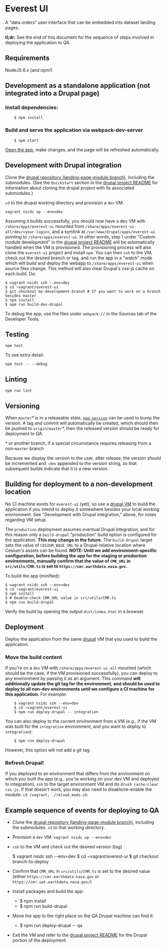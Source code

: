 # Everest UI

A "data orders" user interface that can be embedded into dataset landing pages.

**tl;dr:** See the end of this document for the sequence of steps involved in
deploying the application to QA.

## Requirements

NodeJS 8.x (and npm!)

## Development as a standalone application (not integrated into a Drupal page)

### Install dependencies:

        $ npm install

### Build and serve the application via webpack-dev-server

        $ npm start

[Open the app](http://localhost:8080/), make changes, and the page will be refreshed automatically.

## Development with Drupal integration

Clone the [drupal repository (landing-page-module branch)](https://bitbucket.org/nsidc/drupal/src/landing-page-module/),
including the submodules.
(See the `Quickstart` section in the [drupal project README](https://bitbucket.org/nsidc/drupal/src/landing-page-module/README.md)
for information about cloning the drupal project with its associated submodules.)

`cd` to the drupal working directory and provision a `dev` VM:

    vagrant nsidc up --env=dev

Assuming it builds successfully, you should now have a dev VM with
`/share/apps/everest-ui` mounted from `/share/apps/everest-ui-all/dev/<your-login>`,
and a symlink at `/var/www/drupal/apps/everest-ui` pointing to `/share/apps/everest-ui`.
In other words, step 1 under "Custom module development" in the 
[drupal project README](https://bitbucket.org/nsidc/drupal/src/landing-page-module/README.md) 
will be automatically handled when the VM is provisioned. The provisioning
process will also clone the `everest-ui` project and install `npm`. You can then
`ssh` to the VM, check out the desired branch or tag, and run the app in a
"watch" mode which will build and deploy the webapp to `/share/apps/everest-ui` when
source files change. This method will also clear Drupal's css-js cache on each build.
Do:

    $ vagrant nsidc ssh --env=dev
    $ cd ~vagrant/everest-ui
    $ git checkout my-development-branch # If you want to work on a branch besides master
    $ npm install
    $ npm run build-dev-drupal

To debug the app, use the files under `webpack://` in the Sources tab of the Developer Tools.

## Testing

    npm test

To see extra detail:

    npm test -- --debug

## Linting

    npm run lint

## Versioning

When `master`\* is in a releasable state, [`npm
version`](https://docs.npmjs.com/cli/version) can be used to bump the version. A
tag and commit will automatically be created, which should then be pushed to
`origin/master`\*, then the released version should be ready for deployment to
QA.

\* or another branch, if a special circumstance requires releasing from a
non-`master` branch

Because we display the version to the user, after release, the version should be
incremented and `-dev` appended to the version string, so that subsequent builds
indicate that it is a new version.

## Building for deployment to a non-development location

No CI machine exists for `everest-ui` (yet), so use a
[drupal VM](https://bitbucket.org/nsidc/drupal/src/landing-page-module/) to
build the application if you intend to deploy it somewhere besides your local
working environment.  See "Development with Drupal integration," above, for
notes regarding VM setup.

The `production` deployment assumes eventual Drupal integration, and for this
reason only a `build-drupal` "production" build option is configured for the
application.  **This may change in the future.** The `build-drupal` target sets
the value of `CESIUM_BASE_URL` to a Drupal-relative location where Cesium's
assets can be found.  **NOTE: Until we add environment-specific configuration,
before building the app for the staging or production environments, manually confirm that
the value of `CMR_URL` in `src/utils/CMR.ts` is set to `https://cmr.earthdata.nasa.gov`.**

To build the app (minified):

    $ vagrant nsidc ssh --env=dev
    $ cd ~vagrant/everest-ui
    $ npm install
    $ # Double-check CMR_URL value in src/utils/CMR.ts
    $ npm run build-drupal

Verify the build by opening the output `dist/index.html` in a browser.

## Deployment

Deploy the application from the same [drupal](https://bitbucket.org/nsidc/drupal/src/landing-page-module/)
VM that you used to build the application.

### Move the build content

If you're on a `dev` VM with `/share/apps/everest-ui-all` mounted (which should
be the case, if the VM provisioned successfully), you can deploy to any
environment by passing it as an argument. This command **will additionally
update the git tag for the environment, and should be used to deploy to all
non-dev environments until we configure a CI machine for this application.** For
example:

        $ vagrant nsidc ssh --env=dev
        $ cd ~vagrant/everest-ui
        $ npm run deploy-drupal -- integration

You can also deploy to the current environment from a VM (e.g., if the VM was
built for the `integration` environment, and you want to deploy to `integration`):

        $ npm run deploy-drupal

However, this option will not add a git tag.

### Refresh Drupal!

If you deployed to an environment that differs from the environment on which you
built the app (e.g., you're working on your dev VM and deployed to integration),
`ssh` to the target environment VM and do `drush cache-clear css-js`. If that
doesn't work, you may also need to disable/re-enable the module: `cd /vagrant; ./reload_mods.sh`.

## Example sequence of events for deploying to QA

  * Clone the [drupal repository (landing-page-module branch)](https://bitbucket.org/nsidc/drupal/src/landing-page-module/),
  including the submodules. `cd` to that working directory.
  * Provision a `dev` VM: `vagrant nsidc up --env=dev`
  * `ssh` to the VM and check out the desired version (tag)

      $ vagrant nsidc ssh --env=dev
      $ cd ~vagrant/everest-ui
      $ git checkout branch-to-deploy

  * Confirm that `CMR_URL` in `src/utils/CMR.ts` is set to
    the desired value (either `https://cmr.earthdata.nasa.gov` or `https://cmr.uat.earthdata.nasa.gov/`)
  * Install packages and build the app:
      *  $ npm install
      *  $ npm run build-drupal
  * Move the app to the right place so the QA Drupal machine can find it:
      *  $ npm run deploy-drupal -- qa
  * Exit the VM and refer to the
    [drupal project README](https://bitbucket.org/nsidc/drupal/src/landing-page-module/README.md) 
    for the Drupal portion of the deployment.
